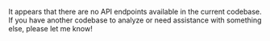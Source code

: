 It appears that there are no API endpoints available in the current codebase. If you have another codebase to analyze or need assistance with something else, please let me know!